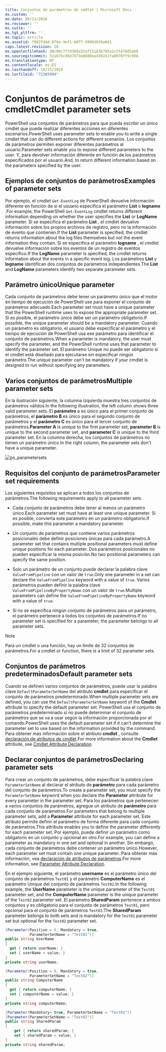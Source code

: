 ```yaml
---
title: Conjuntos de parámetros de cmdlet | Microsoft Docs
ms.custom: ''
ms.date: 09/13/2016
ms.reviewer: ''
ms.suite: ''
ms.tgt_pltfrm: ''
ms.topic: article
ms.assetid: f902fd4d-8f6e-4ef1-b07f-59983039a0d1
caps.latest.revision: 10
ms.openlocfilehash: d8c00c7ffd369a32af151836785a2c5f47b05a68
ms.sourcegitcommit: 52a67bcd9d7bf3e8600ea4302d1fa8970ff9c998
ms.translationtype: MT
ms.contentlocale: es-ES
ms.lasthandoff: 10/15/2019
ms.locfileid: "72365904"
---
```

# <a name="cmdlet-parameter-sets"></a><span data-ttu-id="506eb-102">Conjuntos de parámetros de cmdlet</span><span class="sxs-lookup"><span data-stu-id="506eb-102">Cmdlet parameter sets</span></span>

<span data-ttu-id="506eb-103">PowerShell usa conjuntos de parámetros para que pueda escribir un único cmdlet que puede realizar diferentes acciones en diferentes escenarios.</span><span class="sxs-lookup"><span data-stu-id="506eb-103">PowerShell uses parameter sets to enable you to write a single cmdlet that can do different actions for different scenarios.</span></span> <span data-ttu-id="506eb-104">Los conjuntos de parámetros permiten exponer diferentes parámetros al usuario.</span><span class="sxs-lookup"><span data-stu-id="506eb-104">Parameter sets enable you to expose different parameters to the user.</span></span> <span data-ttu-id="506eb-105">Y, para devolver información diferente en función de los parámetros especificados por el usuario.</span><span class="sxs-lookup"><span data-stu-id="506eb-105">And, to return different information based on the parameters specified by the user.</span></span>

## <a name="examples-of-parameter-sets"></a><span data-ttu-id="506eb-106">Ejemplos de conjuntos de parámetros</span><span class="sxs-lookup"><span data-stu-id="506eb-106">Examples of parameter sets</span></span>

<span data-ttu-id="506eb-107">Por ejemplo, el cmdlet `Get-EventLog` de PowerShell devuelve información diferente en función de si el usuario especifica el parámetro **List** o **logname** .</span><span class="sxs-lookup"><span data-stu-id="506eb-107">For example, the PowerShell `Get-EventLog` cmdlet returns different information depending on whether the user specifies the **List** or **LogName** parameter.</span></span> <span data-ttu-id="506eb-108">Si se especifica el parámetro **List** , el cmdlet devuelve información sobre los propios archivos de registro, pero no la información de evento que contienen.</span><span class="sxs-lookup"><span data-stu-id="506eb-108">If the **List** parameter is specified, the cmdlet returns information about the log files themselves but not the event information they contain.</span></span> <span data-ttu-id="506eb-109">Si se especifica el parámetro **logname** , el cmdlet devuelve información sobre los eventos de un registro de eventos específico.</span><span class="sxs-lookup"><span data-stu-id="506eb-109">If the **LogName** parameter is specified, the cmdlet returns information about the events in a specific event log.</span></span> <span data-ttu-id="506eb-110">Los parámetros **List** y **logname** identifican dos conjuntos de parámetros independientes.</span><span class="sxs-lookup"><span data-stu-id="506eb-110">The **List** and **LogName** parameters identify two separate parameter sets.</span></span>

## <a name="unique-parameter"></a><span data-ttu-id="506eb-111">Parámetro único</span><span class="sxs-lookup"><span data-stu-id="506eb-111">Unique parameter</span></span>

<span data-ttu-id="506eb-112">Cada conjunto de parámetros debe tener un parámetro único que el motor en tiempo de ejecución de PowerShell use para exponer el conjunto de parámetros adecuado.</span><span class="sxs-lookup"><span data-stu-id="506eb-112">Each parameter set must have a unique parameter that the PowerShell runtime uses to expose the appropriate parameter set.</span></span> <span data-ttu-id="506eb-113">Si es posible, el parámetro único debe ser un parámetro obligatorio.</span><span class="sxs-lookup"><span data-stu-id="506eb-113">If possible, the unique parameter should be a mandatory parameter.</span></span> <span data-ttu-id="506eb-114">Cuando un parámetro es obligatorio, el usuario debe especificar el parámetro y el tiempo de ejecución de PowerShell usa ese parámetro para identificar el conjunto de parámetros.</span><span class="sxs-lookup"><span data-stu-id="506eb-114">When a parameter is mandatory, the user must specify the parameter, and the PowerShell runtime uses that parameter to identify the parameter set.</span></span> <span data-ttu-id="506eb-115">El parámetro Unique no puede ser obligatorio si el cmdlet está diseñado para ejecutarse sin especificar ningún parámetro.</span><span class="sxs-lookup"><span data-stu-id="506eb-115">The unique parameter can't be mandatory if your cmdlet is designed to run without specifying any parameters.</span></span>

## <a name="multiple-parameter-sets"></a><span data-ttu-id="506eb-116">Varios conjuntos de parámetros</span><span class="sxs-lookup"><span data-stu-id="506eb-116">Multiple parameter sets</span></span>

<span data-ttu-id="506eb-117">En la ilustración siguiente, la columna izquierda muestra tres conjuntos de parámetros válidos.</span><span class="sxs-lookup"><span data-stu-id="506eb-117">In the following illustration, the left column shows three valid parameter sets.</span></span> <span data-ttu-id="506eb-118">El **parámetro** a es único para el primer conjunto de parámetros, el **parámetro B** es único para el segundo conjunto de parámetros y el **parámetro C** es único para el tercer conjunto de parámetros.</span><span class="sxs-lookup"><span data-stu-id="506eb-118">**Parameter A** is unique to the first parameter set, **parameter B** is unique to the second parameter set, and **parameter C** is unique to the third parameter set.</span></span> <span data-ttu-id="506eb-119">En la columna derecha, los conjuntos de parámetros no tienen un parámetro único.</span><span class="sxs-lookup"><span data-stu-id="506eb-119">In the right column, the parameter sets don't have a unique parameter.</span></span>

![ps_parametersets](../media/ps-parametersets.gif)

## <a name="parameter-set-requirements"></a><span data-ttu-id="506eb-121">Requisitos del conjunto de parámetros</span><span class="sxs-lookup"><span data-stu-id="506eb-121">Parameter set requirements</span></span>

<span data-ttu-id="506eb-122">Los siguientes requisitos se aplican a todos los conjuntos de parámetros.</span><span class="sxs-lookup"><span data-stu-id="506eb-122">The following requirements apply to all parameter sets.</span></span>

- <span data-ttu-id="506eb-123">Cada conjunto de parámetros debe tener al menos un parámetro único.</span><span class="sxs-lookup"><span data-stu-id="506eb-123">Each parameter set must have at least one unique parameter.</span></span> <span data-ttu-id="506eb-124">Si es posible, convierta este parámetro en un parámetro obligatorio.</span><span class="sxs-lookup"><span data-stu-id="506eb-124">If possible, make this parameter a mandatory parameter.</span></span>

- <span data-ttu-id="506eb-125">Un conjunto de parámetros que contiene varios parámetros posicionales debe definir posiciones únicas para cada parámetro.</span><span class="sxs-lookup"><span data-stu-id="506eb-125">A parameter set that contains multiple positional parameters must define unique positions for each parameter.</span></span> <span data-ttu-id="506eb-126">Dos parámetros posicionales no pueden especificar la misma posición.</span><span class="sxs-lookup"><span data-stu-id="506eb-126">No two positional parameters can specify the same position.</span></span>

- <span data-ttu-id="506eb-127">Solo un parámetro de un conjunto puede declarar la palabra clave `ValueFromPipeline` con un valor de `true`.</span><span class="sxs-lookup"><span data-stu-id="506eb-127">Only one parameter in a set can declare the `ValueFromPipeline` keyword with a value of `true`.</span></span>
  <span data-ttu-id="506eb-128">Varios parámetros pueden definir la palabra clave `ValueFromPipelineByPropertyName` con un valor de `true`.</span><span class="sxs-lookup"><span data-stu-id="506eb-128">Multiple parameters can define the `ValueFromPipelineByPropertyName` keyword with a value of `true`.</span></span>

- <span data-ttu-id="506eb-129">Si no se especifica ningún conjunto de parámetros para un parámetro, el parámetro pertenece a todos los conjuntos de parámetros.</span><span class="sxs-lookup"><span data-stu-id="506eb-129">If no parameter set is specified for a parameter, the parameter belongs to all parameter sets.</span></span>

> [!NOTE]
> <span data-ttu-id="506eb-130">Para un cmdlet o una función, hay un límite de 32 conjuntos de parámetros.</span><span class="sxs-lookup"><span data-stu-id="506eb-130">For a cmdlet or function, there is a limit of 32 parameter sets.</span></span>

## <a name="default-parameter-sets"></a><span data-ttu-id="506eb-131">Conjuntos de parámetros predeterminados</span><span class="sxs-lookup"><span data-stu-id="506eb-131">Default parameter sets</span></span>

<span data-ttu-id="506eb-132">Cuando se definen varios conjuntos de parámetros, puede usar la palabra clave `DefaultParameterSetName` del atributo **cmdlet** para especificar el conjunto de parámetros predeterminado.</span><span class="sxs-lookup"><span data-stu-id="506eb-132">When multiple parameter sets are defined, you can use the `DefaultParameterSetName` keyword of the **Cmdlet** attribute to specify the default parameter set.</span></span> <span data-ttu-id="506eb-133">PowerShell usa el conjunto de parámetros predeterminado si no puede determinar el conjunto de parámetros que se va a usar según la información proporcionada por el comando.</span><span class="sxs-lookup"><span data-stu-id="506eb-133">PowerShell uses the default parameter set if it can't determine the parameter set to use based on the information provided by the command.</span></span> <span data-ttu-id="506eb-134">Para obtener más información sobre el atributo **cmdlet** , consulte [declaración de atributos de cmdlet](./cmdlet-attribute-declaration.md).</span><span class="sxs-lookup"><span data-stu-id="506eb-134">For more information about the **Cmdlet** attribute, see [Cmdlet Attribute Declaration](./cmdlet-attribute-declaration.md).</span></span>

## <a name="declaring-parameter-sets"></a><span data-ttu-id="506eb-135">Declarar conjuntos de parámetros</span><span class="sxs-lookup"><span data-stu-id="506eb-135">Declaring parameter sets</span></span>

<span data-ttu-id="506eb-136">Para crear un conjunto de parámetros, debe especificar la palabra clave `ParameterSetName` al declarar el atributo de **parámetro** para cada parámetro del conjunto de parámetros.</span><span class="sxs-lookup"><span data-stu-id="506eb-136">To create a parameter set, you must specify the `ParameterSetName` keyword when you declare the **Parameter** attribute for every parameter in the parameter set.</span></span> <span data-ttu-id="506eb-137">Para los parámetros que pertenecen a varios conjuntos de parámetros, agregue un atributo de **parámetro** para cada conjunto de parámetros.</span><span class="sxs-lookup"><span data-stu-id="506eb-137">For parameters that belong to multiple parameter sets, add a **Parameter** attribute for each parameter set.</span></span> <span data-ttu-id="506eb-138">Este atributo permite definir el parámetro de forma diferente para cada conjunto de parámetros.</span><span class="sxs-lookup"><span data-stu-id="506eb-138">This attribute enables you to define the parameter differently for each parameter set.</span></span> <span data-ttu-id="506eb-139">Por ejemplo, puede definir un parámetro como obligatorio en un conjunto y opcional en otro.</span><span class="sxs-lookup"><span data-stu-id="506eb-139">For example, you can define a parameter as mandatory in one set and optional in another.</span></span> <span data-ttu-id="506eb-140">Sin embargo, cada conjunto de parámetros debe contener un parámetro único.</span><span class="sxs-lookup"><span data-stu-id="506eb-140">However, each parameter set must contain one unique parameter.</span></span> <span data-ttu-id="506eb-141">Para obtener más información, vea [declaración de atributos de parámetros](parameter-attribute-declaration.md).</span><span class="sxs-lookup"><span data-stu-id="506eb-141">For more information, see [Parameter Attribute Declaration](parameter-attribute-declaration.md).</span></span>

<span data-ttu-id="506eb-142">En el ejemplo siguiente, el parámetro **username** es el parámetro único del conjunto de parámetros `Test01` y el parámetro **ComputerName** es el parámetro Unique del conjunto de parámetros `Test02`.</span><span class="sxs-lookup"><span data-stu-id="506eb-142">In the following example, the **UserName** parameter is the unique parameter of the `Test01` parameter set, and the **ComputerName** parameter is the unique parameter of the `Test02` parameter set.</span></span> <span data-ttu-id="506eb-143">El parámetro **SharedParam** pertenece a ambos conjuntos y es obligatorio para el conjunto de parámetros `Test01`, pero opcional para el conjunto de parámetros `Test02`.</span><span class="sxs-lookup"><span data-stu-id="506eb-143">The **SharedParam** parameter belongs to both sets and is mandatory for the `Test01` parameter set but optional for the `Test02` parameter set.</span></span>

```csharp
[Parameter(Position = 0, Mandatory = true,
           ParameterSetName = "Test01")]
public string UserName
{
  get { return userName; }
  set { userName = value; }
}
private string userName;

[Parameter(Position = 0, Mandatory = true,
           ParameterSetName = "Test02")]
public string ComputerName
{
  get { return computerName; }
  set { computerName = value; }
}
private string computerName;

[Parameter(Mandatory= true, ParameterSetName = "Test01")]
[Parameter(ParameterSetName = "Test02")]
public string SharedParam
{
    get { return sharedParam; }
    set { sharedParam = value; }
}
private string sharedParam;
```

